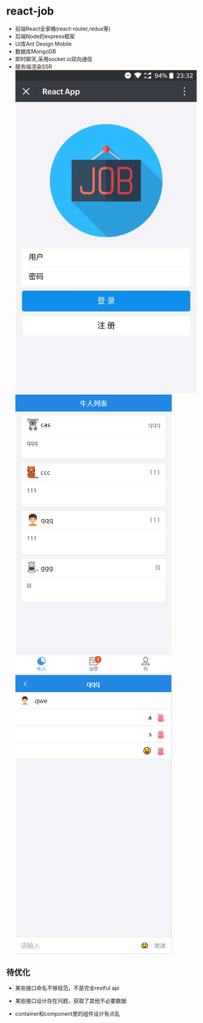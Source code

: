 # react-job

* 前端React全家桶(react-router,redux等)
* 后端Node的express框架
* UI库Ant Design Mobile
* 数据库MongoDB
* 即时聊天,采用socket.io双向通信
* 服务端渲染SSR
![enter description here][1]
![enter description here][2]
![enter description here][3]


## 待优化
* 某些接口命名不够规范，不是完全restful api
* 某些接口设计存在问题，获取了其他不必要数据
* container和component里的组件设计有点乱


  [1]: https://github.com/QinZhen001/react-job/blob/master/img/first-page.jpg
  [2]: https://github.com/QinZhen001/react-job/blob/master/img/home-page.png
  [3]: https://github.com/QinZhen001/react-job/blob/master/img/chat-page.png